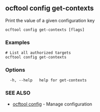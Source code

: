 ## ocftool config get-contexts

Print the value of a given configuration key

```
ocftool config get-contexts [flags]
```

### Examples

```
# List all authorized targets 
ocftool config get-contexts

```

### Options

```
  -h, --help   help for get-contexts
```

### SEE ALSO

* [ocftool config](ocftool_config.md)	 - Manage configuration

